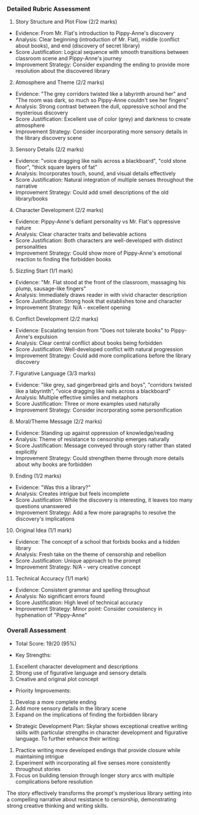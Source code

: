 ### Detailed Rubric Assessment

1. Story Structure and Plot Flow (2/2 marks)

- Evidence: From Mr. Flat's introduction to Pippy-Anne's discovery
- Analysis: Clear beginning (introduction of Mr. Flat), middle (conflict about books), and end (discovery of secret library)
- Score Justification: Logical sequence with smooth transitions between classroom scene and Pippy-Anne's journey
- Improvement Strategy: Consider expanding the ending to provide more resolution about the discovered library

2. Atmosphere and Theme (2/2 marks)

- Evidence: "The grey corridors twisted like a labyrinth around her" and "The room was dark, so much so Pippy-Anne couldn't see her fingers"
- Analysis: Strong contrast between the dull, oppressive school and the mysterious discovery
- Score Justification: Excellent use of color (grey) and darkness to create atmosphere
- Improvement Strategy: Consider incorporating more sensory details in the library discovery scene

3. Sensory Details (2/2 marks)

- Evidence: "voice dragging like nails across a blackboard", "cold stone floor", "thick square layers of fat"
- Analysis: Incorporates touch, sound, and visual details effectively
- Score Justification: Natural integration of multiple senses throughout the narrative
- Improvement Strategy: Could add smell descriptions of the old library/books

4. Character Development (2/2 marks)

- Evidence: Pippy-Anne's defiant personality vs Mr. Flat's oppressive nature
- Analysis: Clear character traits and believable actions
- Score Justification: Both characters are well-developed with distinct personalities
- Improvement Strategy: Could show more of Pippy-Anne's emotional reaction to finding the forbidden books

5. Sizzling Start (1/1 mark)

- Evidence: "Mr. Flat stood at the front of the classroom, massaging his plump, sausage-like fingers"
- Analysis: Immediately draws reader in with vivid character description
- Score Justification: Strong hook that establishes tone and character
- Improvement Strategy: N/A - excellent opening

6. Conflict Development (2/2 marks)

- Evidence: Escalating tension from "Does not tolerate books" to Pippy-Anne's expulsion
- Analysis: Clear central conflict about books being forbidden
- Score Justification: Well-developed conflict with natural progression
- Improvement Strategy: Could add more complications before the library discovery

7. Figurative Language (3/3 marks)

- Evidence: "like grey, sad gingerbread girls and boys", "corridors twisted like a labyrinth", "voice dragging like nails across a blackboard"
- Analysis: Multiple effective similes and metaphors
- Score Justification: Three or more examples used naturally
- Improvement Strategy: Consider incorporating some personification

8. Moral/Theme Message (2/2 marks)

- Evidence: Standing up against oppression of knowledge/reading
- Analysis: Theme of resistance to censorship emerges naturally
- Score Justification: Message conveyed through story rather than stated explicitly
- Improvement Strategy: Could strengthen theme through more details about why books are forbidden

9. Ending (1/2 marks)

- Evidence: "Was this a library?"
- Analysis: Creates intrigue but feels incomplete
- Score Justification: While the discovery is interesting, it leaves too many questions unanswered
- Improvement Strategy: Add a few more paragraphs to resolve the discovery's implications

10. Original Idea (1/1 mark)

- Evidence: The concept of a school that forbids books and a hidden library
- Analysis: Fresh take on the theme of censorship and rebellion
- Score Justification: Unique approach to the prompt
- Improvement Strategy: N/A - very creative concept

11. Technical Accuracy (1/1 mark)

- Evidence: Consistent grammar and spelling throughout
- Analysis: No significant errors found
- Score Justification: High level of technical accuracy
- Improvement Strategy: Minor point: Consider consistency in hyphenation of "Pippy-Anne"

### Overall Assessment

- Total Score: 19/20 (95%)

- Key Strengths:

1. Excellent character development and descriptions
2. Strong use of figurative language and sensory details
3. Creative and original plot concept

- Priority Improvements:

1. Develop a more complete ending
2. Add more sensory details in the library scene
3. Expand on the implications of finding the forbidden library

- Strategic Development Plan:
  Skylar shows exceptional creative writing skills with particular strengths in character development and figurative language. To further enhance their writing:

1. Practice writing more developed endings that provide closure while maintaining intrigue
2. Experiment with incorporating all five senses more consistently throughout stories
3. Focus on building tension through longer story arcs with multiple complications before resolution

The story effectively transforms the prompt's mysterious library setting into a compelling narrative about resistance to censorship, demonstrating strong creative thinking and writing skills.
